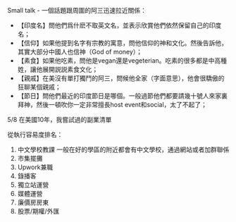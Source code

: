 Small talk - 一個話題跟周圍的阿三迅速拉近關係：

- 【印度名】問他們爲什麽不取英文名，並表示欣賞他們依然保留自己的印度名；
- 【信仰】如果他提到名字有宗教的寓意，問他信仰的神和文化。然後告訴他，其實大部分中國人也信神（God of money）；
- 【素食】如果他吃素，問他是vegan還是vegeterian。吃素的很多都是中高種姓，讓他展開説説素食文化；
- 【親戚】在美沒有單打獨鬥的阿三，問候他全家（字面意思），他會很驕傲的狂聊某個親戚；
- 【節日】問他們最近的印度節日是哪個。一般過節他們都要請幾十號人來家裏拜神，然後一頓吹你一定非常擅長host event和social，太了不起了；

5/8 在美國10年，我嘗試過的副業清單

從執行容易度排名：

1. 中文學校教課
   一般在好的學區的附近都會有中文學校，通過網站或者加群聯係
3. 市集擺攤
4. Upwork兼職
5. 錄播客  
6. 獨立站運營
7. 媒體運營
8. 廉價房房東
9. 股票/期權/外匯








